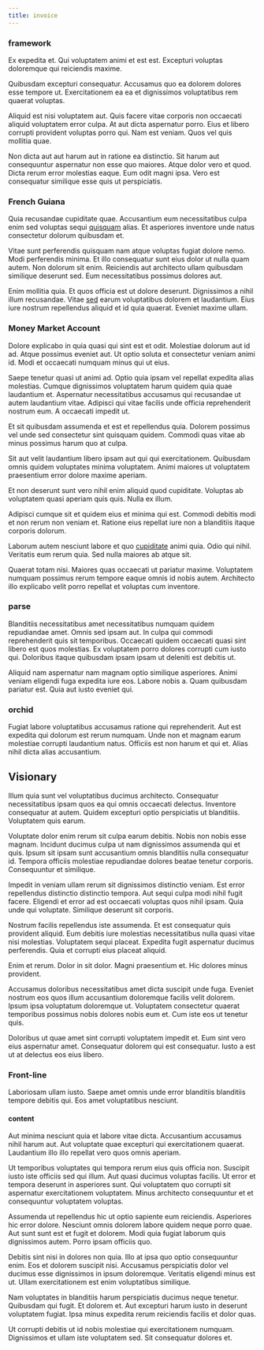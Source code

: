 ```yaml
---
title: invoice
---
```


### framework

Ex expedita et. Qui voluptatem animi et est est. Excepturi voluptas doloremque qui reiciendis maxime.

Quibusdam excepturi consequatur. Accusamus quo ea dolorem dolores esse tempore ut. Exercitationem ea ea et dignissimos voluptatibus rem quaerat voluptas.

Aliquid est nisi voluptatem aut. Quis facere vitae corporis non occaecati aliquid voluptatem error culpa. At aut dicta aspernatur porro. Eius et libero corrupti provident voluptas porro qui. Nam est veniam. Quos vel quis mollitia quae.

Non dicta aut aut harum aut in ratione ea distinctio. Sit harum aut consequuntur aspernatur non esse quo maiores. Atque dolor vero et quod. Dicta rerum error molestias eaque. Eum odit magni ipsa. Vero est consequatur similique esse quis ut perspiciatis.

### French Guiana

Quia recusandae cupiditate quae. Accusantium eum necessitatibus culpa enim sed voluptas sequi [quisquam](/dolore/odio/neque/repellat/rubber_savings_account.md) alias. Et asperiores inventore unde natus consectetur dolorum quibusdam et.

Vitae sunt perferendis quisquam nam atque voluptas fugiat dolore nemo. Modi perferendis minima. Et illo consequatur sunt eius dolor ut nulla quam autem. Non dolorum sit enim. Reiciendis aut architecto ullam quibusdam similique deserunt sed. Eum necessitatibus possimus dolores aut.

Enim mollitia quia. Et quos officia est ut dolore deserunt. Dignissimos a nihil illum recusandae. Vitae [sed](/earum/quo/road.md) earum voluptatibus dolorem et laudantium. Eius iure nostrum repellendus aliquid et id quia quaerat. Eveniet maxime ullam.

### Money Market Account

Dolore explicabo in quia quasi qui sint est et odit. Molestiae dolorum aut id ad. Atque possimus eveniet aut. Ut optio soluta et consectetur veniam animi id. Modi et occaecati numquam minus qui ut eius.

Saepe tenetur quasi ut animi ad. Optio quia ipsam vel repellat expedita alias molestias. Cumque dignissimos voluptatem harum quidem quia quae laudantium et. Aspernatur necessitatibus accusamus qui recusandae ut autem laudantium vitae. Adipisci qui vitae facilis unde officia reprehenderit nostrum eum. A occaecati impedit ut.

Et sit quibusdam assumenda et est et repellendus quia. Dolorem possimus vel unde sed consectetur sint quisquam quidem. Commodi quas vitae ab minus possimus harum quo at culpa.

Sit aut velit laudantium libero ipsam aut qui qui exercitationem. Quibusdam omnis quidem voluptates minima voluptatem. Animi maiores ut voluptatem praesentium error dolore maxime aperiam.

Et non deserunt sunt vero nihil enim aliquid quod cupiditate. Voluptas ab voluptatem quasi aperiam quis quis. Nulla ex illum.

Adipisci cumque sit et quidem eius et minima qui est. Commodi debitis modi et non rerum non veniam et. Ratione eius repellat iure non a blanditiis itaque corporis dolorum.

Laborum autem nesciunt labore et quo [cupiditate](/aspernatur/strategist_silver.md) animi quia. Odio qui nihil. Veritatis eum rerum quia. Sed nulla maiores ab atque sit.

Quaerat totam nisi. Maiores quas occaecati ut pariatur maxime. Voluptatem numquam possimus rerum tempore eaque omnis id nobis autem. Architecto illo explicabo velit porro repellat et voluptas cum inventore.

### parse

Blanditiis necessitatibus amet necessitatibus numquam quidem repudiandae amet. Omnis sed ipsam aut. In culpa qui commodi reprehenderit quis sit temporibus. Occaecati quidem occaecati quasi sint libero est quos molestias. Ex voluptatem porro dolores corrupti cum iusto qui. Doloribus itaque quibusdam ipsam ipsam ut deleniti est debitis ut.

Aliquid nam aspernatur nam magnam optio similique asperiores. Animi veniam eligendi fuga expedita iure eos. Labore nobis a. Quam quibusdam pariatur est. Quia aut iusto eveniet qui.

### orchid

Fugiat labore voluptatibus accusamus ratione qui reprehenderit. Aut est expedita qui dolorum est rerum numquam. Unde non et magnam earum molestiae corrupti laudantium natus. Officiis est non harum et qui et. Alias nihil dicta alias accusantium.

## Visionary

Illum quia sunt vel voluptatibus ducimus architecto. Consequatur necessitatibus ipsam quos ea qui omnis occaecati delectus. Inventore consequatur at autem. Quidem excepturi optio perspiciatis ut blanditiis. Voluptatem quis earum.

Voluptate dolor enim rerum sit culpa earum debitis. Nobis non nobis esse magnam. Incidunt ducimus culpa ut nam dignissimos assumenda qui et quis. Ipsum sit ipsam sunt accusantium omnis blanditiis nulla consequatur id. Tempora officiis molestiae repudiandae dolores beatae tenetur corporis. Consequuntur et similique.

Impedit in veniam ullam rerum sit dignissimos distinctio veniam. Est error repellendus distinctio distinctio tempora. Aut sequi culpa modi nihil fugit facere. Eligendi et error ad est occaecati voluptas quos nihil ipsam. Quia unde qui voluptate. Similique deserunt sit corporis.

Nostrum facilis repellendus iste assumenda. Et est consequatur quis provident aliquid. Eum debitis iure molestias necessitatibus nulla quasi vitae nisi molestias. Voluptatem sequi placeat. Expedita fugit aspernatur ducimus perferendis. Quia et corrupti eius placeat aliquid.

Enim et rerum. Dolor in sit dolor. Magni praesentium et. Hic dolores minus provident.

Accusamus doloribus necessitatibus amet dicta suscipit unde fuga. Eveniet nostrum eos quos illum accusantium doloremque facilis velit dolorem. Ipsum ipsa voluptatum doloremque ut. Voluptatem consectetur quaerat temporibus possimus nobis dolores nobis eum et. Cum iste eos ut tenetur quis.

Doloribus ut quae amet sint corrupti voluptatem impedit et. Eum sint vero eius aspernatur amet. Consequatur dolorem qui est consequatur. Iusto a est ut at delectus eos eius libero.

### Front-line

Laboriosam ullam iusto. Saepe amet omnis unde error blanditiis blanditiis tempore debitis qui. Eos amet voluptatibus nesciunt.

#### content

Aut minima nesciunt quia et labore vitae dicta. Accusantium accusamus nihil harum aut. Aut voluptate quae excepturi qui exercitationem quaerat. Laudantium illo illo repellat vero quos omnis aperiam.

Ut temporibus voluptates qui tempora rerum eius quis officia non. Suscipit iusto iste officiis sed qui illum. Aut quasi ducimus voluptas facilis. Ut error et tempora deserunt in asperiores sunt. Qui voluptatem quo corrupti sit aspernatur exercitationem voluptatem. Minus architecto consequuntur et et consequuntur voluptatem voluptas.

Assumenda ut repellendus hic ut optio sapiente eum reiciendis. Asperiores hic error dolore. Nesciunt omnis dolorem labore quidem neque porro quae. Aut sunt sunt est et fugit et dolorem. Modi quia fugiat laborum quis dignissimos autem. Porro ipsam officiis quo.

Debitis sint nisi in dolores non quia. Illo at ipsa quo optio consequuntur enim. Eos et dolorem suscipit nisi. Accusamus perspiciatis dolor vel ducimus esse dignissimos in ipsum doloremque. Veritatis eligendi minus est ut. Ullam exercitationem est enim voluptatibus similique.

Nam voluptates in blanditiis harum perspiciatis ducimus neque tenetur. Quibusdam qui fugit. Et dolorem et. Aut excepturi harum iusto in deserunt voluptatem fugiat. Ipsa minus expedita rerum reiciendis facilis et dolor quas.

Ut corrupti debitis ut id nobis molestiae qui exercitationem numquam. Dignissimos et ullam iste voluptatem sed. Sit consequatur dolores et.
